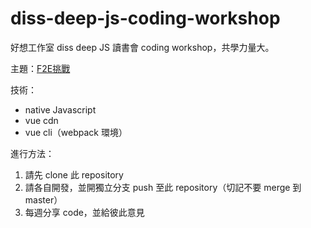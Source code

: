 # diss-deep-js-coding-workshop
好想工作室 diss deep JS 讀書會 coding workshop，共學力量大。

主題：[F2E挑戰](https://challenge.thef2e.com/works?orderBy=created_at&sort=desc&stage=1)
  
技術：
  - native Javascript
  - vue cdn
  - vue cli（webpack 環境）

進行方法：
1. 請先 clone 此 repository
2. 請各自開發，並開獨立分支 push 至此 repository（切記不要 merge 到 master）
3. 每週分享 code，並給彼此意見

